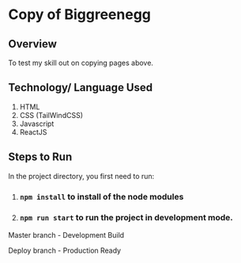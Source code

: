 # Copy of Biggreenegg

## Overview

To test my skill out on copying pages above.

## Technology/ Language Used

1. HTML
2. CSS (TailWindCSS)
3. Javascript
4. ReactJS

## Steps to Run

In the project directory, you first need to run:

1. ### `npm install` to install of the node modules
2. ### `npm run start` to run the project in development mode.

Master branch - Development Build

Deploy branch - Production Ready
